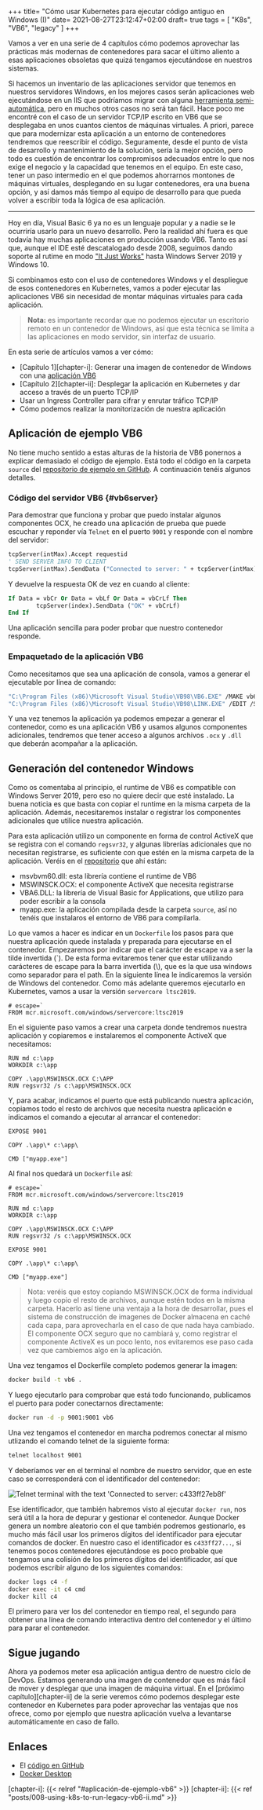 +++
title= "Cómo usar Kubernetes para ejecutar código antiguo en Windows (I)"
date= 2021-08-27T23:12:47+02:00
draft= true
tags = [ "K8s", "VB6", "legacy" ]
+++

Vamos a ver en una serie de 4 capítulos cómo podemos aprovechar las prácticas más modernas de contenedores para sacar el último aliento a esas aplicaciones obsoletas que quizá tengamos ejecutándose en nuestros sistemas.

Si hacemos un inventario de las aplicaciones servidor que tenemos en nuestros servidores Windows, en los mejores casos serán aplicaciones web ejecutándose en un IIS que podríamos migrar con alguna [herramienta semi-automática][azure-migrate], pero en muchos otros casos no será tan fácil. Hace poco me encontré con el caso de un servidor TCP/IP escrito en VB6 que se desplegaba en unos cuantos cientos de máquinas virtuales. A priori, parece que para modernizar esta aplicación a un entorno de contenedores tendremos que reescribir el código. Seguramente, desde el punto de vista de desarrollo y mantenimiento de la solución, sería la mejor opción, pero todo es cuestión de encontrar los compromisos adecuados entre lo que nos exige el negocio y la capacidad que tenemos en el equipo. En este caso, tener un paso intermedio en el que podemos ahorrarnos montones de máquinas virtuales, desplegando en su lugar contenedores, era una buena opción, y así damos más tiempo al equipo de desarrollo para que pueda volver a escribir toda la lógica de esa aplicación.

---

Hoy en día, Visual Basic 6 ya no es un lenguaje popular y a nadie se le ocurriría usarlo para un nuevo desarrollo. Pero la realidad ahí fuera es que todavía hay muchas aplicaciones en producción usando VB6. Tanto es así que, aunque el IDE esté descatalogado desde 2008, seguimos dando soporte al rutime en modo ["It Just Works"][vb6-support] hasta Windows Server 2019 y Windows 10.

Si combinamos esto con el uso de contenedores Windows y el despliegue de esos contenedores en Kubernetes, vamos a poder ejecutar las aplicaciones VB6 sin necesidad de montar máquinas virtuales para cada aplicación.

> **Nota:** es importante recordar que no podemos ejecutar un escritorio remoto en un contenedor de Windows, así que esta técnica se limita a las aplicaciones en modo servidor, sin interfaz de usuario.

En esta serie de artículos vamos a ver cómo:

* [Capítulo 1][chapter-i]: Generar una imagen de contenedor de Windows con una [aplicación VB6](#vb6server)
* [Capítulo 2][chapter-ii]: Desplegar la aplicación en Kubernetes y dar acceso a través de un puerto TCP/IP
* Usar un Ingress Controller para cifrar y enrutar tráfico TCP/IP
* Cómo podemos realizar la monitorización de nuestra aplicación

## Aplicación de ejemplo VB6

No tiene mucho sentido a estas alturas de la historia de VB6 ponernos a explicar demasiado el código de ejemplo. Está todo el código en la carpeta `source` del [repositorio de ejemplo en GitHub][ghcode]. A continuación tenéis algunos detalles.

### Código del servidor VB6 {#vb6server}

Para demostrar que funciona y probar que puedo instalar algunos componentes OCX, he creado una aplicación de prueba que puede escuchar y reponder vía `Telnet` en el puerto `9001` y responde con el nombre del servidor:

```vb
tcpServer(intMax).Accept requestid
' SEND SERVER INFO TO CLIENT
tcpServer(intMax).SendData ("Connected to server: " + tcpServer(intMax).LocalHostName + vbCrLf)
``` 
Y devuelve la respuesta OK de vez en cuando al cliente:

```vb
If Data = vbCr Or Data = vbLf Or Data = vbCrLf Then
        tcpServer(index).SendData ("OK" + vbCrLf)
End If
```

Una aplicación sencilla para poder probar que nuestro contenedor responde.

### Empaquetado de la aplicación VB6

Como necesitamos que sea una aplicación de consola, vamos a generar el ejecutable por línea de comando:

```bash
"C:\Program Files (x86)\Microsoft Visual Studio\VB98\VB6.EXE" /MAKE vb6app.vbp /OUTDIR ..\app
"C:\Program Files (x86)\Microsoft Visual Studio\VB98\LINK.EXE" /EDIT /SUBSYSTEM:CONSOLE ..\app\myapp.exe
```

Y una vez tenemos la aplicación ya podemos empezar a generar el contenedor, como es una aplicación VB6 y usamos algunos componentes adicionales, tendremos que tener acceso a algunos archivos `.ocx` y `.dll` que deberán acompañar a la aplicación.

## Generación del contenedor Windows

Como os comentaba al principio, el runtime de VB6 es compatible con Windows Server 2019, pero eso no quiere decir que esté instalado. La buena noticia es que basta con copiar el runtime en la misma carpeta de la aplicación. Además, necesitaremos instalar o registrar los componentes adicionales que utilice nuestra aplicación.

Para esta aplicación utilizo un componente en forma de control ActiveX que se registra con el comando `regsvr32`, y algunas librerías adicionales que no necesitan registrarse, es suficiente con que estén en la misma carpeta de la aplicación. Veréis en el [repositorio][ghcode] que ahí están:

* msvbvm60.dll: esta librería contiene el runtime de VB6
* MSWINSCK.OCX: el componente ActiveX que necesita registrarse 
* VBA6.DLL: la librería de Visual Basic for Applications, que utilizo para poder escribir a la consola
* myapp.exe: la aplicación compilada desde la carpeta `source`, así no tenéis que instalaros el entorno de VB6 para compilarla.

Lo que vamos a hacer es indicar en un `Dockerfile` los pasos para que nuestra aplicación quede instalada y preparada para ejecutarse en el contenedor. Empezaremos por indicar que el carácter de escape va a ser la tilde invertida (\`). De esta forma evitaremos tener que estar utilizando carácteres de escape para la barra invertida (\\), que es la que usa windows como separador para el path.
En la siguiente línea le indicaremos la versión de Windows del contenedor. Como más adelante queremos ejecutarlo en Kubernetes, vamos a usar la versión `servercore ltsc2019`.

```docker
# escape=`
FROM mcr.microsoft.com/windows/servercore:ltsc2019
```

En el siguiente paso vamos a crear una carpeta donde tendremos nuestra aplicación y copiaremos e instalaremos el componente ActiveX que necesitamos:

```docker
RUN md c:\app
WORKDIR c:\app

COPY .\app\MSWINSCK.OCX C:\APP
RUN regsvr32 /s c:\app\MSWINSCK.OCX
```

Y, para acabar, indicamos el puerto que está publicando nuestra aplicación, copiamos todo el resto de archivos que necesita nuestra aplicación e indicamos el comando a ejecutar al arrancar el contenedor:

```docker
EXPOSE 9001

COPY .\app\* c:\app\

CMD ["myapp.exe"]
```

Al final nos quedará un `Dockerfile` así:

```docker
# escape=`
FROM mcr.microsoft.com/windows/servercore:ltsc2019

RUN md c:\app
WORKDIR c:\app

COPY .\app\MSWINSCK.OCX C:\APP
RUN regsvr32 /s c:\app\MSWINSCK.OCX

EXPOSE 9001

COPY .\app\* c:\app\

CMD ["myapp.exe"]
```

> Nota: veréis que estoy copiando MSWINSCK.OCX de forma individual y luego copio el resto de archivos, aunque estén todos en la misma carpeta. Hacerlo así tiene una ventaja a la hora de desarrollar, pues el sistema de construcción de imagenes de Docker almacena en caché cada capa, para aprovecharla en el caso de que nada haya cambiado. El componente OCX seguro que no cambiará y, como registrar el componente ActiveX es un poco lento, nos evitaremos ese paso cada vez que cambiemos algo en la aplicación.

Una vez tengamos el Dockerfile completo podemos generar la imagen:

```cmd
docker build -t vb6 .
```

Y luego ejecutarlo para comprobar que está todo funcionando, publicamos el puerto para poder conectarnos directamente:

```cmd
docker run -d -p 9001:9001 vb6
```

Una vez tengamos el contenedor en marcha podremos conectar al mismo utlizando el comando telnet de la siguiente forma: 

```cmd
telnet localhost 9001
```

Y deberíamos ver en el terminal el nombre de nuestro servidor, que en este caso se corresponderá con el identificador del contenedor:

![Telnet terminal with the text 'Connected to server: c433ff27eb8f'][telnet-connected]

Ese identificador, que también habremos visto al ejecutar `docker run`, nos será útil a la hora de depurar y gestionar el contenedor. Aunque Docker genera un nombre aleatorio con el que también podremos gestionarlo, es mucho más fácil usar los primeros dígitos del identificador para ejecutar comandos de docker. En nuestro caso el identificador es `c433ff27...`, si tenemos pocos contenedores ejecutándose es poco probable que tengamos una colisión de los primeros dígitos del identificador, así que podemos escribir alguno de los siguientes comandos:

```bash
docker logs c4 -f
docker exec -it c4 cmd
docker kill c4
```

El primero para ver los del contenedor en tiempo real, el segundo para obtener una línea de comando interactiva dentro del contenedor y el último para parar el contenedor.

## Sigue jugando

Ahora ya podemos meter esa aplicación antigua dentro de nuestro ciclo de DevOps. Estamos generando una imagen de contenedor que es más fácil de mover y desplegar que una imagen de máquina virtual. En el [próximo capítulo][chapter-ii] de la serie veremos cómo podemos desplegar este contenedor en Kubernetes para poder aprovechar las ventajas que nos ofrece, como por ejemplo que nuestra aplicación vuelva a levantarse automáticamente en caso de fallo.

## Enlaces

* El [código en GitHub][ghcode]
* [Docker Desktop][docker-desktop]


[azure-migrate]: https://azure.microsoft.com/services/azure-migrate/
[docker-desktop]: https://www.docker.com/products/docker-desktop
[ghcode]: https://github.com/jmservera/legacyvb6ink8s
[vb6-support]: https://docs.microsoft.com/en-us/previous-versions/visualstudio/visual-basic-6/visual-basic-6-support-policy

[chapter-i]: {{< relref "#aplicación-de-ejemplo-vb6" >}}
[chapter-ii]: {{< ref "posts/008-using-k8s-to-run-legacy-vb6-ii.md" >}}


[telnet-connected]: /008-using-k8s-to-run/telnet-connected.png "Telnet terminal"